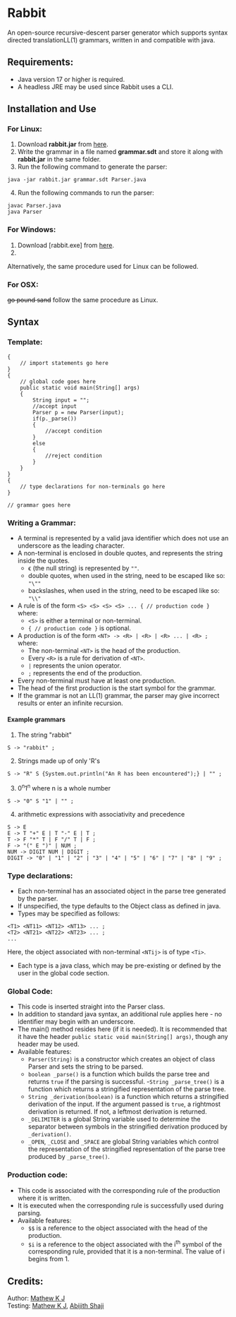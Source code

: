 # Rabbit


An open-source recursive-descent parser generator which supports syntax directed translationLL(1) grammars, written in and compatible with java.

## Requirements:

- Java version 17 or higher is required. 
- A headless JRE may be used since Rabbit uses a CLI. 


## Installation and Use

### For Linux:

1) Download **rabbit.jar** from [here]().
2) Write the grammar in a file named **grammar.sdt** and store it along with **rabbit.jar** in the same folder.
3) Run the following command to generate the parser:
```
java -jar rabbit.jar grammar.sdt Parser.java
```
4) Run the following commands to run the parser:
```
javac Parser.java
java Parser
```


### For Windows:

1) Download [rabbit.exe] from [here]().
2)

Alternatively, the same procedure used for Linux can be followed.


### For OSX:
~~go pound sand~~ follow the same procedure as Linux.

## Syntax

### Template:

```
{
	// import statements go here
}
{
	// global code goes here
	public static void main(String[] args)
	{
		String input = "";
		//accept input
		Parser p = new Parser(input);
		if(p._parse())
		{
			//accept condition
		}
		else
		{
			//reject condition
		}
	}
}
{
	// type declarations for non-terminals go here
}

// grammar goes here
```

### Writing a Grammar:
- A terminal is represented by a valid java identifier which does not use an underscore as the leading character.
- A non-terminal is enclosed in double quotes, and represents the string inside the quotes.  
    - ϵ (the null string) is represented by `""`.
    - double quotes, when used in the string, need to be escaped like so: `"\""`
    - backslashes, when used in the string, need to be escaped like so: `"\\"`
- A rule is of the form `<S> <S> <S> <S> ... { // production code } ` where: 
    - `<S>` is either a terminal or non-terminal. 
    - `{ // production code }` is optional.
- A production is of the form `<NT> -> <R> | <R> | <R> ... | <R> ;` where:
    - The non-terminal `<NT>` is the head of the production.
    - Every `<R>` is a rule for derivation of `<NT>`.
    - `|` represents the union operator.
    - `;` represents the end of the production.
- Every non-terminal must have at least one production.
- The head of the first production is the start symbol for the grammar.
- If the grammar is not an LL(1) grammar, the parser may give incorrect results or enter an infinite recursion.

#### Example grammars

1) The string "rabbit"  
```
S -> "rabbit" ;
```
2) Strings made up of only 'R's   
```
S -> "R" S {System.out.println("An R has been encountered");} | "" ;
```
3) 0<sup>n</sup>1<sup>n</sup> where n is a whole number
```
S -> "0" S "1" | "" ;
```
4) arithmetic expressions with associativity and precedence
```
S -> E
E -> T "+" E | T "-" E | T ;
T -> F "*" T | F "/" T | F ;
F -> "(" E ")" | NUM ;
NUM -> DIGIT NUM | DIGIT ;
DIGIT -> "0" | "1" | "2" | "3" | "4" | "5" | "6" | "7" | "8" | "9" ;
```

### Type declarations:

- Each non-terminal has an associated object in the parse tree generated by the parser.
- If unspecified, the type defaults to the Object class as defined in java.
- Types may be specified as follows:
```
<T1> <NT11> <NT12> <NT13> ... ;
<T2> <NT21> <NT22> <NT23> ... ;
...
```
Here, the object associated with non-terminal `<NTij>` is of type `<Ti>`.
- Each type is a java class, which may be pre-existing or defined by the user in the global code section.

### Global Code:

- This code is inserted straight into the Parser class.
- In addition to standard java syntax, an additional rule applies here - no identifier may begin with an underscore.
- The main() method resides here (if it is needed). It is recommended that it have the header `public static void main(String[] args)`, though any header may be used. 
- Available features:
    - `Parser(String)` is a constructor which creates an object of class Parser and sets the string to be parsed.
    - `boolean _parse()` is a function which builds the parse tree and returns `true` if the parsing is successful.
    -`String _parse_tree()` is a function which returns a stringified representation of the parse tree.
    - `String _derivation(boolean)` is a function which returns a stringified derivation of the input. If the argument passed is `true`, a rightmost derivation is returned. If not, a leftmost derivation is returned.
    - `_DELIMITER` is a global String variable used to determine the separator between symbols in the stringified derivation produced by `_derivation()`.
    - `_OPEN`, `_CLOSE` and `_SPACE` are global String variables which control the representation of the stringified representation of the parse tree produced by `_parse_tree()`.

### Production code:

- This code is associated with the corresponding rule of the production where it is written.
- It is executed when the corresponding rule is successfully used during parsing.
- Available features:
  - `$$` is a reference to the object associated with the head of the production.
  - `$i` is a reference to the object associated with the i<sup>th</sup> symbol of the corresponding rule, provided that it is a non-terminal. The value of i begins from 1.


## Credits:
Author: [Mathew K J](https://github.com/MathewKJ2048)  
Testing: [Mathew K J](https://github.com/MathewKJ2048), [Abijith Shaji](https://github.com/Saangetheya)
